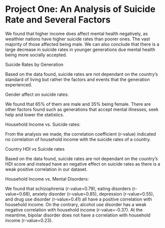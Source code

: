 # Project One:  An Analysis of Suicide Rate and Several Factors

We found that higher income does affect mental health negatively, as wealthier nations have higher suicide rates than poorer ones. The vast majority of those affected being male. We can also conclude that there is a large decrease in suicide rates in younger generations due mental health being more socially accepted. 


Suicide Rates by Generation

Based on the data found, suicide rates are not dependant on the country’s standard of living but rather the factors and events that the generation experienced.

Gender affect on suicide rates:

We found that 65% of them are male and 35% being female. There are other factors found such as generations that accept mental illnesses, seek help and lower the statistics.

Household Income vs. Suicide rates: 

From the analysis we made,  the correlation coefficient (r-value) indicated no correlation of household income with the suicide rates of a country.

Country HDI vs Suicide rates

Based on the data found, suicide rates are not dependant on the country’s HDI score and instead have an negative effect on suicide rates as there is a weak positive correlation in our dataset.

Household Income vs. Mental Disorders:

We found that schizophrenia (r-value=0.79), eating disorders (r-value=0.68), anxiety disorder (r-value=0.85), depression (r-value=0.55), and drug use disorder (r-value=0.41) all have a positive correlation with household income. On the contrary, alcohol use disorder has a weak negative correlation with household income (r-value=-0.37). At the meantime, bipolar disorder does not have a correlation with household income (r-value=0.23).
